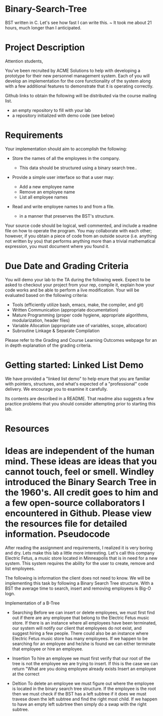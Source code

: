 # Binary-Search-Tree
BST written in C. Let's see how fast I can write this. ~ It took me about 21 hours, much longer than I anticipated. 

Project Description
======

Attention students,

You’ve been recruited by ACME Solutions to help with developing a prototype for their new personnel management system.  Each of you will develop an implementation for the core functionality of the system along with a few additional features to demonstrate that it is operating correctly.  

Github links to obtain the following will be distributed via the course mailing list. 

- an empty repository to fill with your lab
- a repository initialized with demo code (see below) 


Requirements
============

Your implementation should aim to accomplish the following:

- Store the names of all the employees in the company.
  - This data should be structured using a binary search tree..

- Provide a simple user interface so that a user may:
  - Add a new employee name
  - Remove an employee name
  - List all employee names

- Read and write employee names to and from a file. 
  - in a manner that preserves the BST's structure.
  
Your source code should be logical, well commented, and include a readme file on how to operate the program.  You may collaborate with each other; however, if you obtain a piece of code from an outside source (i.e. anything not written by you) that performs anything more than a trivial mathematical expression, you must document where you found it.  

Due Date and Grading Criteria
=============================

You will demo your lab to the TA during the following week.  Expect to be asked to checkout your project from your rep, compile it, explain how your code works and be able to perform a live modification.  Your will be evaluated based on the following criteria:

- Tools (efficiently utilize bash, emacs, make, the compiler, and git)
- Written Communication (appropriate documentation)
- Mature Programming (proper code hygiene, appropriate algorithms, modularization, header files)
- Variable Allocation (appropriate use of variables, scope, allocation)
- Subroutine Linkage & Separate Compilation 

Please refer to the Grading and Course Learning Outcomes webpage for an in depth explanation of the grading criteria.

Getting started: Linked List Demo
=================================

We have provided a "linked list demo" to help enure that you are familiar with pointers, structures, and what's expected of a "professional" code delivery.  We encourage you to examine it carefully.

Its contents are described in a README.  That readme also suggests a few practice problems that you should consider attempting prior to starting this lab.

Resources 
=========
Ideas are independent of the human mind. These ideas are ideas that you cannot touch, feel or smell. Windley introduced the Binary Search Tree in the 1960's. All credit goes to him and a few open-source collaborators I encountered in Github. Please view the resources file for detailed information. 
Pseudocode
=========

After reading the assignment and requirements, I realized it is very boring and dry. Lets make this lab a little more interesting. Let's call this company Electric Fetus, a music store located in Minneapolis that is in need for a new system. This system requires the ability for the user to create, remove and list employees. 

The following is information the client does not need to know. We will be implementing this task by following a Binary Search Tree structure. With a BST the average time to search, insert and removing employees is Big-O logn. 

Implementation of a B-Tree

 - Searching
   Before we can insert or delete employees, we must first find out if there are any employee that belong to the Electric Fetus music store. If there is an instance where all employees have been terminated, our system will notify our client that employees do not exist, and suggest hiring a few people. There could also be an instance where Electric Fetus music store has many employees. If we happen to be searching for an employee and he/she is found we can either terminate that employee or hire an employee. 
   
 - Insertion 
    To hire an employee we must first verify that our root of the tree is not the employee we are trying to insert. If this is the case we can return "What are you doing employee already exists Insert an employee at the correct 
    
    
 - Deltion 
    To delete an employee we must figure out where the employee is located in the binary search tree structure. If the employee is the root then we must check if the BST has a left subtree if it does we must travese down the left subtree and find the right most child. If we happen to have an empty left subrtree then simply do a swap with the right subtree. 




